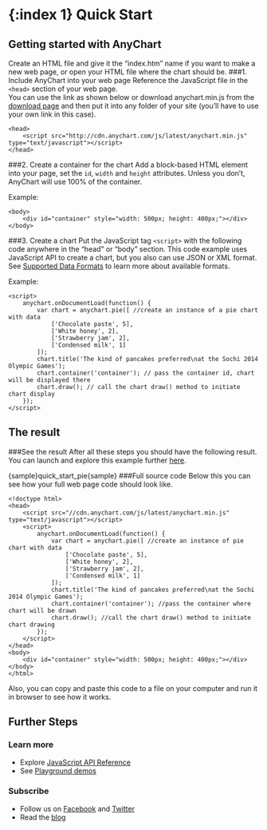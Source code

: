 {:index 1}
Quick Start
===========
  
## Getting started with AnyChart
Create an HTML file and give it the “index.htm” name if you want to make a new web page, or open your HTML file where the chart should be.
###1. Include AnyChart into your web page
Reference the JavaScript file in the `<head>` section of your web page.  
You can use the link as shown below or download anychart.min.js from the [download page](./Downloading_AnyChart) and then put it into any folder of your site (you’ll have to use your own link in this case). 

```
<head>
    <script src="http://cdn.anychart.com/js/latest/anychart.min.js" type="text/javascript"></script> 
</head>
```
###2. Create a container for the chart
Add a block-based HTML element into your page, set the `id`, `width` and `height` attributes. Unless you don’t, AnyChart will use 100% of the container.

Example:
```
<body>
    <div id="container" style="width: 500px; height: 400px;"></div>
</body>
```  
###3. Create a chart
Put the JavaScript tag `<script>` with the following code anywhere in the “head” or “body” section. This code example uses JavaScript API to create a chart, but you also can use JSON or XML format. See [Supported Data Formats](../Working_with_Data/Supported_Data_Formats) to learn more about available formats.

Example:

```
<script>
    anychart.onDocumentLoad(function() {
        var chart = anychart.pie([ //create an instance of a pie chart with data
            ['Chocolate paste', 5],
            ['White honey', 2],
            ['Strawberry jam', 2],
            ['Сondensed milk', 1]
        ]);
        chart.title('The kind of pancakes preferred\nat the Sochi 2014 Olympic Games');
        chart.container('container'); // pass the container id, chart will be displayed there
        chart.draw(); // call the chart draw() method to initiate chart display
    });
</script>
```
  
## The result
###See the result
After all these steps you should have the following result. You can launch and explore this example further [here](http://playground.anychart.com/acdvf-docs/7.3.1/samples/quick_start_pie-plain).

{sample}quick\_start\_pie{sample}
###Full source code
Below this you can see how your full web page code should look like.
```
<!doctype html>
<head>
    <script src="//cdn.anychart.com/js/latest/anychart.min.js" type="text/javascript"></script> 
    <script>
        anychart.onDocumentLoad(function() {
            var chart = anychart.pie([ //create an instance of pie chart with data
                ['Chocolate paste', 5],
                ['White honey', 2],
                ['Strawberry jam', 2],
                ['Сondensed milk', 1]
            ]);
            chart.title('The kind of pancakes preferred\nat the Sochi 2014 Olympic Games');
            chart.container('container'); //pass the container where chart will be drawn
            chart.draw(); //call the chart draw() method to initiate chart drawing
        });
    </script>
</head>
<body>
	<div id="container" style="width: 500px; height: 400px;"></div>
</body>
</html>
```

Also, you can copy and paste this code to a file on your computer and run it in browser to see how it works.  

  
## Further Steps
### Learn more
* Explore [JavaScript API Reference](http://api.anychart.com/)
* See [Playground demos](http://playground.anychart.com/)

### Subscribe
* Follow us on [Facebook](https://www.facebook.com/AnyCharts) and [Twitter](https://twitter.com/intent/follow?&screen_name=anychart&original_referer=http%3A%2F%2Fdocs.anychart.com)
* Read the [blog](http://www.anychart.com/blog/)



